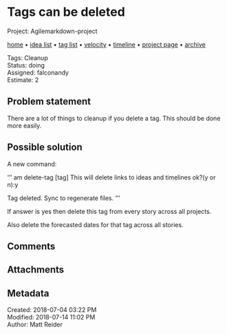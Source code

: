 # Tags can be deleted

Project: Agilemarkdown-project

[home](../index.md) • [idea list](../ideas.md) • [tag list](../tags.md) • [velocity](../velocity.md) • [timeline](../timeline.md) • [project page](../agilemarkdown-project.md) • [archive](archive.md)

Tags: Cleanup  
Status: doing  
Assigned: falconandy  
Estimate: 2  

## Problem statement

There are a lot of things to cleanup if you delete a tag. This should be done more easily.

## Possible solution

A new command:

‘’’
am delete-tag [tag]
This will delete links to ideas and timelines ok?(y or n):y

Tag deleted. Sync to regenerate files.
‘’’

If answer is yes then delete this tag from every story across all projects.

Also delete the forecasted dates for that tag across all stories.

## Comments

## Attachments


## Metadata

Created: 2018-07-04 03:22 PM  
Modified: 2018-07-14 11:02 PM  
Author: Matt Reider  

